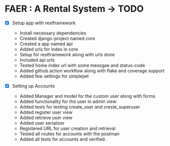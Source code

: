 # FAER : A Rental System -> TODO
- [x] Setup app with restframework
    - Install necessary dependencies 
    - Created django-project named core
    - Created a app named api
    - Added urls for index in core
    - Setup for restframework along with urls done
    - Included api urls 
    - Tested home index url with some messgae and status-code
    - Added github action workflow along with flake and coverage support
    - Added few settings for simplejwt

- [x] Setting up Accounts
    - Added Manager and model for the custom user along with forms
    - Added functionality for the user in admin view
    - Added tests for testing create_user and creste_superuser
    - Added register user view
    - Added retrieve user view
    - Added user serializer
    - Registered URL for user creation and retrieval
    - Tested all routes for accounts with the postman
    - Added all tests for accounts and verified.